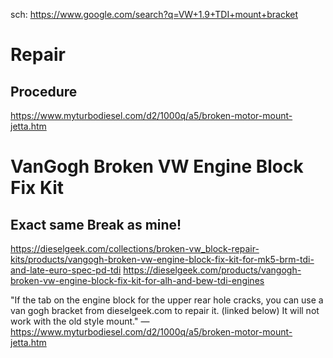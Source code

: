 sch: https://www.google.com/search?q=VW+1.9+TDI+mount+bracket

# Repair
## Procedure
https://www.myturbodiesel.com/d2/1000q/a5/broken-motor-mount-jetta.htm

# VanGogh Broken VW Engine Block Fix Kit
## Exact same Break as mine!
https://dieselgeek.com/collections/broken-vw_block-repair-kits/products/vangogh-broken-vw-engine-block-fix-kit-for-mk5-brm-tdi-and-late-euro-spec-pd-tdi
https://dieselgeek.com/products/vangogh-broken-vw-engine-block-fix-kit-for-alh-and-bew-tdi-engines

"If the tab on the engine block for the upper rear hole cracks, you can use a van gogh bracket from dieselgeek.com to repair it. (linked below) It will not work with the old style mount." —https://www.myturbodiesel.com/d2/1000q/a5/broken-motor-mount-jetta.htm
